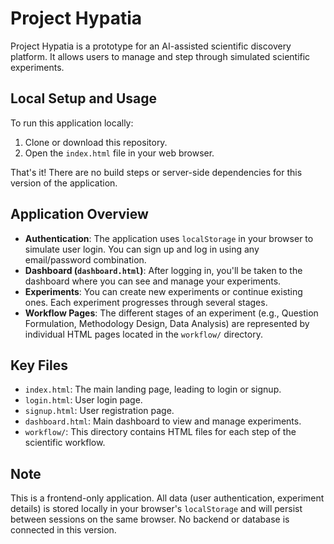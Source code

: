 # Project Hypatia

Project Hypatia is a prototype for an AI-assisted scientific discovery platform. It allows users to manage and step through simulated scientific experiments.

## Local Setup and Usage

To run this application locally:

1.  Clone or download this repository.
2.  Open the `index.html` file in your web browser.

That's it! There are no build steps or server-side dependencies for this version of the application.

## Application Overview

*   **Authentication**: The application uses `localStorage` in your browser to simulate user login. You can sign up and log in using any email/password combination.
*   **Dashboard (`dashboard.html`)**: After logging in, you'll be taken to the dashboard where you can see and manage your experiments.
*   **Experiments**: You can create new experiments or continue existing ones. Each experiment progresses through several stages.
*   **Workflow Pages**: The different stages of an experiment (e.g., Question Formulation, Methodology Design, Data Analysis) are represented by individual HTML pages located in the `workflow/` directory.

## Key Files

*   `index.html`: The main landing page, leading to login or signup.
*   `login.html`: User login page.
*   `signup.html`: User registration page.
*   `dashboard.html`: Main dashboard to view and manage experiments.
*   `workflow/`: This directory contains HTML files for each step of the scientific workflow.

## Note

This is a frontend-only application. All data (user authentication, experiment details) is stored locally in your browser's `localStorage` and will persist between sessions on the same browser. No backend or database is connected in this version.
